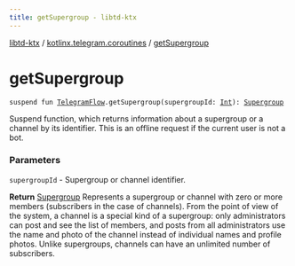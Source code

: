 ```yaml
---
title: getSupergroup - libtd-ktx
---
```


[libtd-ktx](../index.html) / [kotlinx.telegram.coroutines](index.html) / [getSupergroup](./get-supergroup.html)

# getSupergroup

`suspend fun `[`TelegramFlow`](../kotlinx.telegram.core/-telegram-flow/index.html)`.getSupergroup(supergroupId: `[`Int`](https://kotlinlang.org/api/latest/jvm/stdlib/kotlin/-int/index.html)`): `[`Supergroup`](https://tdlibx.github.io/td/docs/org/drinkless/td/libcore/telegram/TdApi.Supergroup.html)

Suspend function, which returns information about a supergroup or a channel by its identifier.
This is an offline request if the current user is not a bot.

### Parameters

`supergroupId` - Supergroup or channel identifier.

**Return**
[Supergroup](https://tdlibx.github.io/td/docs/org/drinkless/td/libcore/telegram/TdApi.Supergroup.html) Represents a supergroup or channel with zero or more members (subscribers in
the case of channels). From the point of view of the system, a channel is a special kind of a
supergroup: only administrators can post and see the list of members, and posts from all
administrators use the name and photo of the channel instead of individual names and profile photos.
Unlike supergroups, channels can have an unlimited number of subscribers.


